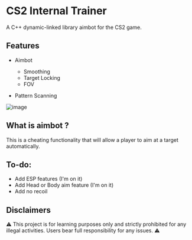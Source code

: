 # CS2 Internal Trainer
A C++ dynamic-linked library aimbot for the CS2 game.

## Features
- Aimbot 
	- Smoothing
	- Target Locking
	- FOV

- Pattern Scanning

![image](https://github.com/kalvin-eliazord/CS2_Internal_Trainer/assets/61147281/6911e01d-a715-49c6-8523-35b723e3efa1)

## What is aimbot ?
This is a cheating functionality that will allow a player to aim at a target automatically.

## To-do:
- Add ESP features (I'm on it)
- Add Head or Body aim feature (I'm on it)
- Add no recoil

## Disclaimers
⚠️ This project is for learning purposes only and strictly prohibited for any illegal activities. Users bear full responsibility for any issues. ⚠️
